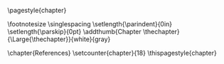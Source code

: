 \pagestyle{chapter}

\footnotesize
\singlespacing
\setlength{\parindent}{0in}
\setlength{\parskip}{0pt}
\addthumb{Chapter \thechapter}{\Large{\thechapter}}{white}{gray}

<!--
Do not edit this page.

References are automatically generated from the BibTex file (References.bib)

...which you should create using your reference manager.
-->

\chapter{References}
\setcounter{chapter}{18}
\thispagestyle{chapter}
